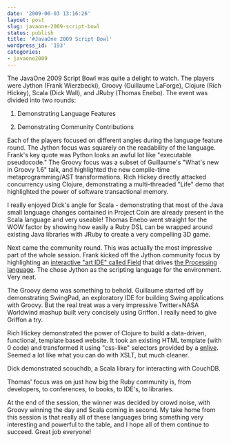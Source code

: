 ```yaml
---
date: '2009-06-03 13:16:26'
layout: post
slug: javaone-2009-script-bowl
status: publish
title: '#JavaOne 2009 Script Bowl'
wordpress_id: '193'
categories:
- javaone2009
---
```


The JavaOne 2009 Script Bowl was quite a delight to watch. The players were Jython (Frank Wierzbecki), Groovy (Guillaume LaForge), Clojure (Rich Hickey), Scala (Dick Wall), and JRuby (Thomas Enebo). The event was divided into two rounds:




	
  1. Demonstrating Language Features

	
  2. Demonstrating Community Contributions



Each of the players focused on different angles during the language feature round. The Jython focus was squarely on the readability of the language. Frank's key quote was Python looks an awful lot like "executable pseudocode." The Groovy focus was a subset of Guillaume's "What's new in Groovy 1.6" talk, and highlighted the new compile-time metaprogramming/AST transformations. Rich Hickey directly attacked concurrency using Clojure, demonstrating a multi-threaded "Life" demo that highlighted the power of software transactional memory.

I really enjoyed Dick's angle for Scala - demonstrating that most of the Java small language changes contained in Project Coin are already present in the Scala language and very useable! Thomas Enebo went straight for the WOW factor by showing how easily a Ruby DSL can be wrapped around existing Java libraries with JRuby to create a very compelling 3D game.

Next came the community round. This was actually the most impressive part of the whole session. Frank kicked off the Jython community focus by highlighting an [interactive "art IDE" called Field](http://openendedgroup.com/field/wiki/OverviewBanners2) that drives [the Processing language](http://processing.org/). The chose Jython as the scripting language for the environment. Very neat.

The Groovy demo was something to behold. Guillaume started off by demonstrating SwingPad, an exploratory IDE for building Swing applications with Groovy. But the real treat was a very impressive Twitter+NASA Worldwind mashup built very concisely using Griffon. I really need to give Griffon a try.

Rich Hickey demonstrated the power of Clojure to build a data-driven, functional, template based website. It took an existing HTML template (with 0 code) and transformed it using "css-like" selectors provided by a [enlive](http://github.com/cgrand/enlive/tree/master). Seemed a lot like what you can do with XSLT, but much cleaner.

Dick demonstrated scouchdb, a Scala library for interacting with CouchDB.

Thomas' focus was on just how big the Ruby community is, from developers, to conferences, to books, to IDE's, to libraries.

At the end of the session, the winner was decided by crowd noise, with Groovy winning the day and Scala coming in second. My take home from this session is that really all of these languages bring something very interesting and powerful to the table, and I hope all of them continue to succeed. Great job everyone!
